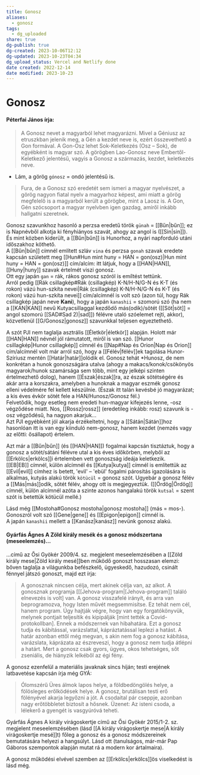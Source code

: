 ```yaml
---
title: Gonosz
aliases:
  - gonosz
tags:
  - dg_uploaded
share: true
dg-publish: true
dg-created: 2023-10-06T12:12
dg-updated: 2023-10-23T04:34
dg_upload_status: Vercel and Netlify done
date created: 2022-12-14
date modified: 2023-10-23
---
```


# Gonosz

#### Péterfai János írja:

> A Gonosz nevet a magyarból lehet magyarázni. Mivel a Géniusz az etruszkban jelenik meg, a Gén a kezdet neve is, ezért összevethető a Gon formával. A Gon-Osz lehet Sok-Keletkezés (Osz – Sok), de egyébként is magyar szó. A görögben Lao-Gonosz neve Embertől-Keletkező jelentésű, vagyis a Gonosz a származás, kezdet, keletkezés neve.  
- Lám, a görög `gónosz` = ondó jelentésű is.  

> Fura, de a Gonosz szó eredetét sem ismeri a magyar nyelvészet, a görög nagyon fiatal nyelv a magyarhoz képest, ami miatt a görög megfelelő is a magyarból került a görögbe, mint a Laosz is. A Gon, Gén szócsoport a magyar nyelvben igen gazdag, amiről inkább hallgatni szeretnek.  

Gonosz szavunkhoz hasonló a perzsa eredetű török `günah` = [[Bűn\|bűn]]; ez is Napnévből alkotja ki fényhiányos szavát, ahogy az angol is ([[Sin\|sin]]). És mint közben kiderült, a [[Bűn\|bűn]] is Hunorhoz, a nyári napforduló utáni időszakhoz köthető.  
A [[Bűn\|bűn]] címnél említett szláv `vina` és perzsa `gonah` szavak eredete kapcsán született meg [[Hun#Hun mint huny = HAN = gon(osz)\|Hun mint huny = HAN = gon(osz)]] cím/alcím: itt látjuk, hogy a [[HAN\|HAN]], [[Huny\|huny]] szavak értelmét viszi gonosz.  
Ott egy japán `gan` = rák, rákos gonosz szóról is emíltést tettünk.  
Arról pedig [[Rák csillagkép#Rák (csillagkép) K-N/H-N/G-N és K-T (és rokon) vázú hun-szkíta nevei\|Rák (csillagkép) K-N/H-N/G-N és K-T (és rokon) vázú hun-szkíta nevei]] cím/alcímnél is volt szó (azon túl, hogy Rák csillagkép japán neve **Kani**), hogy a japán `kanashii` = szomorú szó (ha nem a [[KAN\|KAN]] nevű Kutyacsillaggal kezdődő más(odik)/sötét ([[Söt\|söt]] = angol szomorú [[SAD#Sad 2)\|sad]]) félévre utaló szóelemet rejti, akkor), közvetlenül [[G/Gonosz\|gonosz]] szavunkkal teljesen egyeztethető.  

A szót PJI nem taglalja asztrális [[Életkör\|életkör]] alapján. Holott már [[HAN\|HAN]] névnél jól rámutatott, miről is van szó. [[Hunor csillagkép\|Hunor csillagkép]] címnél és [[Nap#Nap és Orion\|Nap és Orion]] cím/alcímnél volt már arról szó, hogy a [[Félév\|félév]]ek tagolása Hunor-Szíriusz mentén [[Határ\|határ]]olódik el. Gonosz tehát \*Hunosz, de nem konkrétan a hunok gonoszságára utalva (ahogy a makacs/konok/csökönyös magyarok/hunok szamársága sem több, mint egy jelképi szinten értelmezhető dolog), hanem [[Észak\|észak]]ra, az észak sötétségére és akár arra a korszakra, amelyben a hunoknak a magyar eszmék gonosz elleni védelmére fel kellett készülnie. (Észak itt talán kevésbé jó magyarázat; a kis éves évkör sötét fele a HAN/Hunosz/Gonosz fél.)  
Felvetődik, hogy esetleg nem eredeti hun-magyar kifejezés lenne, -osz végződése miatt. Nos, [[Rossz\|rossz]] (eredetileg inkább: rosz) szavunk is -osz végződésű, ha nagyon akarjuk...  
Azt PJI egyébként jól akarja érzékeltetni, hogy a [[Sátán\|Sátán]]hoz hasonlóan itt is van egy kiinduló nem-gonosz, hanem kezdet (nemzés vagy az előtti: ősállapot) értelem.  

Azt már a [[Bűn\|bűn]] (és [[HAN\|HAN]]) fogalmai kapcsán tisztáztuk, hogy a gonosz a sötét/sátáni félévre utal a kis éves időkörben, melyből az [[Erkölcs\|erkölcs]]i értelemben vett gonoszság ideája keletkezik.  
[[EB\|EB]] címnél, külön alcímnél és [[Kutya\|kutya]] címnél is említettük az [[Evil\|evil]] címhez is betett, 'evil' – 'ebül' fogalmi párosítás igazolására is alkalmas, kutyás alakú török `kötücül` = gonosz szót. Ugyebár a gonosz félév a [[Más\|más]]odik, sötét félév, ahogy ott is megjegyeztük. ([[Ördög\|Ördög]] címnél, külön alcímnél azóta a szinte azonos hangalakú török `kutsal` = szent szót is betettük kötücül mellé.)  

Lásd még [[Mostoha#Gonosz mostoha\|gonosz mostoha]] (más = mos-).  
Gonoszról volt szó [[Gene\|gene]] és [[Epigon\|epigon]] címnél is.  
A japán `kanashii` mellett a [[Kanász\|kanász]] nevünk gonosz alakú.  

#### Gyárfás Ágnes A Zöld király mesék és a gonosz módszertana (meseelemzés)...

...című az Ősi Gyökér 2009/4. sz. megjelent meseelemzésében a [[Zöld király mese\|Zöld király mesé]]ben működő gonoszt hosszasan elemzi: bőven taglalja a világunkba befészkelő, ügyeskedő, hazudozó, csinált fénnyel játszó gonoszt, majd ezt írja:  
> A gonosznak nincsen célja, mert akinek célja van, az alkot. A gonosznak programja \[[[Jehova-program\|[Jehova-program]] találó elnevezés is volt\] van. A gonosz visszafelé irányít, és arra van beprogramozva, hogy Isten művét megsemmisítse. Ez tehát nem cél, hanem program. Úgy hajtják végre, hogy van egy forgatókönyvük, melynek pontjait teljesítik és kipipálják \[mint tették a Covid-protokollban\]. Ennek a módszernek van hibahatára. Ezt a gonosz tudja és kábítással, varázslattal, kápráztatással leplezi a hatást. A határ azonban ettől még megvan, s akin nem fog a gonosz kábítása, varázslata, káprázata az észreveszi, hogy a gonosz nem tudja átlépni a határt. Mert a gonosz csak gyors, ügyes, okos tehetséges, sőt zseniális, de hiányzik lelkéből az égi fény.  

A gonosz ezenfelül a materiális javaknak sincs híján; testi erejének latbavetése kapcsán írja még GYÁ:  
> Ólomszérű Üres álmok lapos helye, a földbedöngölés helye, a fölösleges erőlködések helye. A gonosz, brutálisan testi erő fölényével akarja legyőzni a jót. A csodaital pár cseppje, azonban nagy erőtöbbletet biztosít a hősnek. Üzenet: Az isteni csoda, a lélekerő a gyengét is vasgyúróvá teheti.  

Gyárfás Ágnes A király virágoskertje című az Ősi Gyökér 2015/1-2. sz. megjelent meseelemzésében (lásd [[A király virágoskertje mese\|A király virágoskertje mesé]]t) főleg a gonosz és a gonosz módszereinek bemutatására helyezi a hangsúlyt. Lásd ott (tanulságos, már-már Pap Gáboros szempontok alapján mutat rá a modern kor ártalmaira).  

A gonosz működési elvével szemben az [[Erkölcs\|erkölcs]]ös viselkedést is lásd még.  